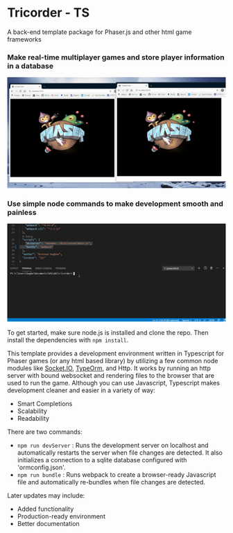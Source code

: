 # Tricorder - TS
A back-end template package for Phaser.js and other html game frameworks

### **Make real-time multiplayer games and store player information in a database**
![browser](docs/tricorder-demonstration-browser.gif)

### **Use simple node commands to make development smooth and painless**
![server](docs/tricorder-demonstration-npm-commands.gif)

To get started, make sure node.js is installed and clone the repo. Then install the dependencies with `npm install`.

This template provides a development environment written in Typescript for Phaser games (or any html based library) by utilizing a few common node modules like [Socket.IO](https://socket.io/docs/), [TypeOrm](https://typeorm.io/#/), and Http. It works by running an http server with bound websocket and rendering files to the browser that are used to run the game. Although you can use Javascript, Typescript makes development cleaner and easier in a variety of way: 
- Smart Completions
- Scalability
- Readability

There are two commands: 
- `npm run devServer`
: Runs the development server on localhost and automatically restarts the server when file changes are detected. It also initializes a connection to a sqlite database configured with 'ormconfig.json'.
- `npm run bundle`
: Runs webpack to create a browser-ready Javascript file and automatically re-bundles when file changes are detected.

Later updates may include:
- Added functionality
- Production-ready environment
- Better documentation
